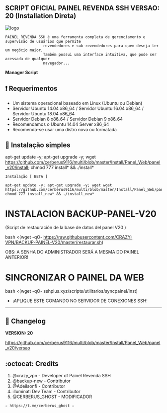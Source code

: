 ﻿## SCRIPT OFICIAL PAINEL REVENDA SSH VERSAO: 20 (Installation Direta)

![logo](https://github.com/cerberus9116/multi/blob/master/Imagenes/Painel_Revenda_SSH.png)

```
PAINEL REVENDA SSH é uma ferramenta completa de gerenciamento e supervisão de usuários que permite
                 revendedores e sub-revendedores para quem deseja ter um negócio maior,
                 Também possui uma interface intuitiva, que pode ser acessada de qualquer
                 navegador...
```

**Manager Script**

## :heavy_exclamation_mark: Requerimentos

* Um sistema operacional baseado em Linux (Ubuntu ou Debian)
* Servidor Ubuntu 14.04 x86_64 / Servidor Ubuntu 16.04 x86_64 / Servidor Ubuntu 18.04 x86_64
* Servidor Debian 8 x86_64 / Servidor Debian 9 x86_64
* Recomendamos o Ubuntu 14.04 Server x86_64
* Recomenda-se usar uma distro nova ou formatada

## :book: Instalação simples

apt-get update -y; apt-get upgrade -y; wget https://github.com/cerberus9116/multi/blob/master/Install/Panel_Web/panel_v20/install; chmod 777 install* && ./install*

```
Instalação [ BETA ]

apt-get update -y; apt-get upgrade -y; wget wget https://github.com/cerberus9116/multi/blob/master/Install/Panel_Web/panel_v20/install_new; chmod 777 install_new* && ./install_new*
```

# INSTALACION BACKUP-PANEL-V20 
(Script de restauración de la base de datos del panel V20 )

bash <(wget -qO- https://raw.githubusercontent.com/CRAZY-VPN/BACKUP-PAINEL-V20/master/restaurar.sh)

OBS: A SENHA DO ADMINISTRADOR SERÁ A MESMA DO PAINEL ANTERIOR!

# SINCRONIZAR O PAINEL DA WEB

bash <(wget -qO- sshplus.xyz/scripts/utilitarios/syncpainel/inst)

- ¡APLIQUE ESTE COMANDO NO SERVIDOR DE CONEXIONES SSH! 

-------------------------------------------------------------------------------

## :scroll: Changelog

**VERSION: 20**

https://github.com/cerberus9116/multi/blob/master/Install/Panel_Web/panel_v20/versao

## :octocat: Credits

1. @crazy_vpn - Developer of Painel Revenda SSH
2. @backup-new - Contributor
3. @Adeilsonfi - Contributor
4. illuminati Dev Team - Contributor 
5. @CERBERUS_GHOST - MODIFICADOR

```
☆ https://t.me/cerberus_ghost ☆
```
